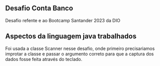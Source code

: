 ## Desafio Conta Banco

Desafio refente e ao Bootcamp Santander 2023 da DIO

## Aspectos da linguagem java trabalhados

Foi usada a classe Scanner nesse desafio, onde primeiro precisariamos improtar a classe e passar o argumento correto para que a captura dos dados fosse feita através do teclado.

